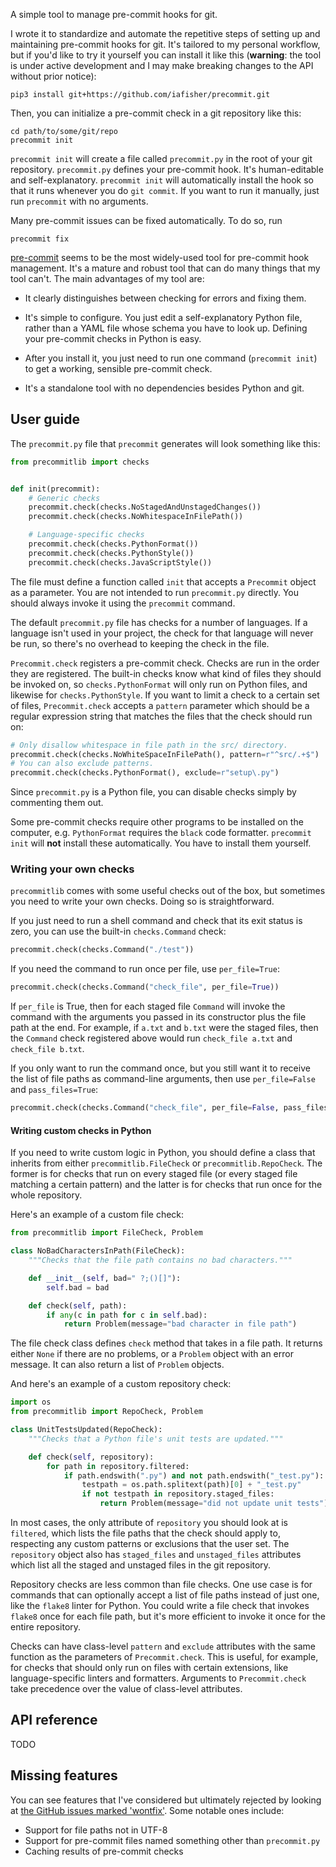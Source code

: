 A simple tool to manage pre-commit hooks for git.

I wrote it to standardize and automate the repetitive steps of setting up and maintaining pre-commit hooks for git. It's tailored to my personal workflow, but if you'd like to try it yourself you can install it like this (**warning**: the tool is under active development and I may make breaking changes to the API without prior notice):

```shell
pip3 install git+https://github.com/iafisher/precommit.git
```

Then, you can initialize a pre-commit check in a git repository like this:

```shell
cd path/to/some/git/repo
precommit init
```

`precommit init` will create a file called `precommit.py` in the root of your git repository. `precommit.py` defines your pre-commit hook. It's human-editable and self-explanatory. `precommit init` will automatically install the hook so that it runs whenever you do `git commit`. If you want to run it manually, just run `precommit` with no arguments.

Many pre-commit issues can be fixed automatically. To do so, run

```shell
precommit fix
```

[pre-commit](https://pre-commit.com/) seems to be the most widely-used tool for pre-commit hook management. It's a mature and robust tool that can do many things that my tool can't. The main advantages of my tool are:

- It clearly distinguishes between checking for errors and fixing them.

- It's simple to configure. You just edit a self-explanatory Python file, rather than a YAML file whose schema you have to look up. Defining your pre-commit checks in Python is easy.

- After you install it, you just need to run one command (`precommit init`) to get a working, sensible pre-commit check.

- It's a standalone tool with no dependencies besides Python and git.


## User guide
The `precommit.py` file that `precommit` generates will look something like this:

```python
from precommitlib import checks


def init(precommit):
    # Generic checks
    precommit.check(checks.NoStagedAndUnstagedChanges())
    precommit.check(checks.NoWhitespaceInFilePath())

    # Language-specific checks
    precommit.check(checks.PythonFormat())
    precommit.check(checks.PythonStyle())
    precommit.check(checks.JavaScriptStyle())
```

The file must define a function called `init` that accepts a `Precommit` object as a parameter. You are not intended to run `precommit.py` directly. You should always invoke it using the `precommit` command.

The default `precommit.py` file has checks for a number of languages. If a language isn't used in your project, the check for that language will never be run, so there's no overhead to keeping the check in the file.

`Precommit.check` registers a pre-commit check. Checks are run in the order they are registered. The built-in checks know what kind of files they should be invoked on, so `checks.PythonFormat` will only run on Python files, and likewise for `checks.PythonStyle`. If you want to limit a check to a certain set of files, `Precommit.check` accepts a `pattern` parameter which should be a regular expression string that matches the files that the check should run on:

```python
# Only disallow whitespace in file path in the src/ directory.
precommit.check(checks.NoWhiteSpaceInFilePath(), pattern=r"^src/.+$")
# You can also exclude patterns.
precommit.check(checks.PythonFormat(), exclude=r"setup\.py")
```

Since `precommit.py` is a Python file, you can disable checks simply by commenting them out.

Some pre-commit checks require other programs to be installed on the computer, e.g. `PythonFormat` requires the `black` code formatter. `precommit init` will **not** install these automatically. You have to install them yourself.

### Writing your own checks
`precommitlib` comes with some useful checks out of the box, but sometimes you need to write your own checks. Doing so is straightforward.

If you just need to run a shell command and check that its exit status is zero, you can use the built-in `checks.Command` check:

```python
precommit.check(checks.Command("./test"))
```

If you need the command to run once per file, use `per_file=True`:

```python
precommit.check(checks.Command("check_file", per_file=True))
```

If `per_file` is True, then for each staged file `Command` will invoke the command with the arguments you passed in its constructor plus the file path at the end. For example, if `a.txt` and `b.txt` were the staged files, then the `Command` check registered above would run `check_file a.txt` and `check_file b.txt`.

If you only want to run the command once, but you still want it to receive the list of file paths as command-line arguments, then use `per_file=False` and `pass_files=True`:

```python
precommit.check(checks.Command("check_file", per_file=False, pass_files=True))
```

#### Writing custom checks in Python
If you need to write custom logic in Python, you should define a class that inherits from either `precommitlib.FileCheck` or `precommitlib.RepoCheck`. The former is for checks that run on every staged file (or every staged file matching a certain pattern) and the latter is for checks that run once for the whole repository.

Here's an example of a custom file check:

```python
from precommitlib import FileCheck, Problem

class NoBadCharactersInPath(FileCheck):
    """Checks that the file path contains no bad characters."""

    def __init__(self, bad=" ?;()[]"):
        self.bad = bad

    def check(self, path):
        if any(c in path for c in self.bad):
            return Problem(message="bad character in file path")
```

The file check class defines `check` method that takes in a file path. It returns either `None` if there are no problems, or a `Problem` object with an error message. It can also return a list of `Problem` objects.

And here's an example of a custom repository check:

```python
import os
from precommitlib import RepoCheck, Problem

class UnitTestsUpdated(RepoCheck):
    """Checks that a Python file's unit tests are updated."""

    def check(self, repository):
        for path in repository.filtered:
            if path.endswith(".py") and not path.endswith("_test.py"):
                testpath = os.path.splitext(path)[0] + "_test.py"
                if not testpath in repository.staged_files:
                    return Problem(message="did not update unit tests")
```

In most cases, the only attribute of `repository` you should look at is `filtered`, which lists the file paths that the check should apply to, respecting any custom patterns or exclusions that the user set. The `repository` object also has `staged_files` and `unstaged_files` attributes which list all the staged and unstaged files in the git repository.

Repository checks are less common than file checks. One use case is for commands that can optionally accept a list of file paths instead of just one, like the `flake8` linter for Python. You could write a file check that invokes `flake8` once for each file path, but it's more efficient to invoke it once for the entire repository.

Checks can have class-level `pattern` and `exclude` attributes with the same function as the parameters of `Precommit.check`. This is useful, for example, for checks that should only run on files with certain extensions, like language-specific linters and formatters. Arguments to `Precommit.check` take precedence over the value of class-level attributes.


## API reference
TODO


## Missing features
You can see features that I've considered but ultimately rejected by looking at [the GitHub issues marked 'wontfix'](https://github.com/iafisher/precommit/issues?q=is%3Aissue+label%3Awontfix). Some notable ones include:

- Support for file paths not in UTF-8
- Support for pre-commit files named something other than `precommit.py`
- Caching results of pre-commit checks
